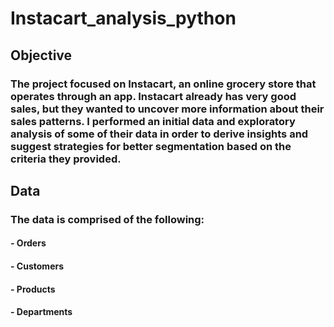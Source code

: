 # Instacart_analysis_python
## Objective
###  The project focused on Instacart, an online grocery store that operates through an app. Instacart already has very good sales, but they wanted to uncover more information about their sales patterns. I performed an initial data and exploratory analysis of some of their data in order to derive insights and suggest strategies for better segmentation based on the criteria they provided.
## Data
### The data is comprised of the following:
#### - Orders
#### - Customers
#### - Products
#### - Departments
